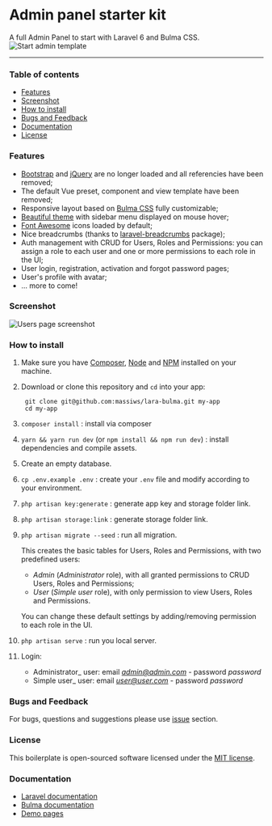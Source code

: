# Admin panel starter kit
A full Admin Panel to start with Laravel 6 and Bulma CSS.
![Start admin template](storage/demo_pages/logo.png)

---
### Table of contents
- [Features](#features)
- [Screenshot](#screenshot)
- [How to install](#how-to-install)
- [Bugs and Feedback](#bugs-and-Feedback)
- [Documentation](#documentation)
- [License](#license)

### Features

- [Bootstrap](https://getbootstrap.com) and [jQuery](https://jquery.com/) are no longer loaded and all referencies have been removed;
- The default Vue preset, component and view template have been removed;
- Responsive layout based on [Bulma CSS](https://bulma.io/) fully customizable;
- [Beautiful theme](storage/demo_pages/screenshot.png) with sidebar menu displayed on mouse hover;
- [Font Awesome](http://fontawesome.io) icons loaded by default;
- Nice breadcrumbs (thanks to [laravel-breadcrumbs](https://github.com/diglactic/laravel-breadcrumbs) package);
- Auth management with CRUD for Users, Roles and Permissions: you can assign a role to each user and one or more permissions to each role in the UI;
- User login, registration, activation and forgot password pages;
- User's profile with avatar;
- ... more to come!

### Screenshot

![Users page screenshot](storage/demo_pages/screenshot.png)

### How to install

1. Make sure you have [Composer](https://getcomposer.org/), [Node](https://nodejs.org/en/) and [NPM](https://www.npmjs.com/) installed on your machine.

1. Download or clone this repository and `cd` into your app:

        git clone git@github.com:massiws/lara-bulma.git my-app
        cd my-app

1. `composer install` : install via composer

1. `yarn && yarn run dev` (or `npm install && npm run dev`) : install dependencies and compile assets.

1. Create an empty database.

1. `cp .env.example .env` : create your `.env` file and modify according to your environment.

1. `php artisan key:generate` : generate app key and storage folder link.

1. `php artisan storage:link` : generate storage folder link.

1. `php artisan migrate --seed` : run all migration.

    This creates the basic tables for Users, Roles and Permissions, with two predefined users:
      - _Admin_ (_Administrator_ role), with all granted permissions to CRUD Users, Roles and Permissions;
      - _User_ (_Simple user_ role), with only permission to view Users, Roles and Permissions.

      You can change these default settings by adding/removing permission to each role in the UI.

1. `php artisan serve` : run you local server.

1. Login:
   - Administrator_ user: email *admin@admin.com* - password *password*
   - Simple user_ user: email *user@user.com* - password *password*

### Bugs and Feedback
For bugs, questions and suggestions please use [issue](https://github.com/massiws/lara-bulma/issues) section.

### License
This boilerplate is open-sourced software licensed under the [MIT license](LICENSE).

### Documentation
  - [Laravel documentation](https://laravel.com/docs)
  - [Bulma documentation](http://bulma.io/documentation/overview/start)
  - [Demo pages](storage/demo_pages)

